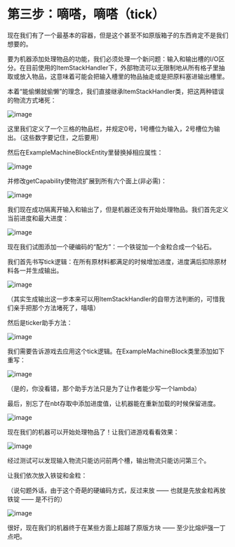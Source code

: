 
# 第三步：嘀嗒，嘀嗒（tick）

现在我们有了一个最基本的容器，但是这个甚至不如原版箱子的东西肯定不是我们想要的。

要为机器添加处理物品的功能，我们必须处理一个新问题：输入和输出槽的I/O区分。在目前使用的ItemStackHandler下，外部物流可以无限制地从所有格子里抽取或放入物品，这意味着可能会把输入槽里的物品抽走或是把原料塞进输出槽里。

本着“能偷懒就偷懒”的理念，我们直接继承ItemStackHandler类，把这两种错误的物流方式堵死：

![image](https://github.com/user-attachments/assets/119a3a93-34f0-4aae-8edc-a151f5178498)

这里我们定义了一个三格的物品栏，并规定0号，1号槽位为输入，2号槽位为输出。（这些数字要记住，之后要用）

然后在ExampleMachineBlockEntity里替换掉相应属性：

![image](https://github.com/user-attachments/assets/7ce1e679-245e-431c-9de5-22fbb50de837)

并修改getCapability使物流扩展到所有六个面上(非必需)：

![image](https://github.com/user-attachments/assets/6e9b23c2-5763-4203-b40b-821c3c51d5b6)

我们现在成功隔离开输入和输出了，但是机器还没有开始处理物品。我们首先定义当前进度和最大进度：

![image](https://github.com/user-attachments/assets/5e1397d1-9083-48e0-9b44-00669bd4feb9)

现在我们试图添加一个硬编码的“配方”：一个铁锭加一个金粒合成一个钻石。

我们首先书写tick逻辑：在所有原材料都满足的时候增加进度，进度满后扣除原材料各一并生成输出。

![image](https://github.com/user-attachments/assets/212ea228-eea7-41b8-8ecf-8ead7980fa71)

（其实生成输出这一步本来可以用ItemStackHandler的自带方法判断的，可惜我们亲手把那个方法堵死了，嘻嘻）

然后是ticker助手方法：

![image](https://github.com/user-attachments/assets/5e55fdcc-65ae-4973-9f39-372cea599cda)

我们需要告诉游戏去应用这个tick逻辑。在ExampleMachineBlock类里添加如下重写：

![image](https://github.com/user-attachments/assets/7cf2f7e5-2d79-4433-b966-8cb704e3589f)

（是的，你没看错，那个助手方法只是为了让作者能少写一个lambda）

最后，别忘了在nbt存取中添加进度值，让机器能在重新加载的时候保留进度。

![image](https://github.com/user-attachments/assets/3ad4d987-d1b2-422e-9c4a-a7b0356872de)

现在我们的机器可以开始处理物品了！让我们进游戏看看效果：

![image](https://github.com/user-attachments/assets/143352c1-9e24-4340-84bc-4137a3f5026e)

经过测试可以发现输入物流只能访问前两个槽，输出物流只能访问第三个。

让我们依次放入铁锭和金粒：

（说句题外话，由于这个奇葩的硬编码方式，反过来放 —— 也就是先放金粒再放铁锭 —— 是不行的）

![image](https://github.com/user-attachments/assets/a26c5e3a-4ac3-4a55-ab1b-f68d3475267c)

很好，现在我们的机器终于在某些方面上超越了原版方块 —— 至少比熔炉强一丁点吧。
